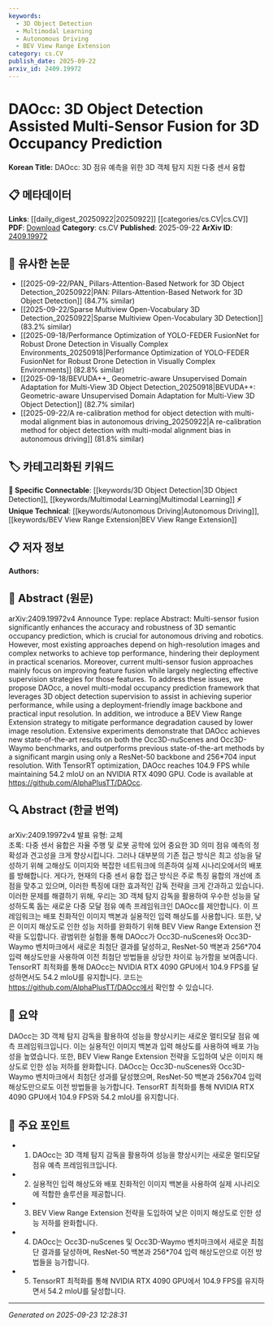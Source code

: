 ```yaml
---
keywords:
  - 3D Object Detection
  - Multimodal Learning
  - Autonomous Driving
  - BEV View Range Extension
category: cs.CV
publish_date: 2025-09-22
arxiv_id: 2409.19972
---
```


<!-- KEYWORD_LINKING_METADATA:
{
  "processed_timestamp": "2025-09-23T12:28:31.810505",
  "vocabulary_version": "1.0",
  "selected_keywords": [
    "3D Object Detection",
    "Multimodal Learning",
    "Autonomous Driving",
    "BEV View Range Extension"
  ],
  "rejected_keywords": [],
  "similarity_scores": {
    "3D Object Detection": 0.78,
    "Multimodal Learning": 0.82,
    "Autonomous Driving": 0.77,
    "BEV View Range Extension": 0.72
  },
  "extraction_method": "AI_prompt_based",
  "budget_applied": true,
  "candidates_json": {
    "candidates": [
      {
        "surface": "3D Object Detection",
        "canonical": "3D Object Detection",
        "aliases": [
          "3D Detection"
        ],
        "category": "specific_connectable",
        "rationale": "3D Object Detection is crucial for understanding spatial environments in autonomous systems, linking well with topics in robotics and computer vision.",
        "novelty_score": 0.55,
        "connectivity_score": 0.88,
        "specificity_score": 0.85,
        "link_intent_score": 0.78
      },
      {
        "surface": "Multi-sensor Fusion",
        "canonical": "Multimodal Learning",
        "aliases": [
          "Sensor Fusion"
        ],
        "category": "specific_connectable",
        "rationale": "Multi-sensor fusion is a key aspect of multimodal learning, enhancing connectivity with other sensor-based approaches.",
        "novelty_score": 0.58,
        "connectivity_score": 0.87,
        "specificity_score": 0.8,
        "link_intent_score": 0.82
      },
      {
        "surface": "Autonomous Driving",
        "canonical": "Autonomous Driving",
        "aliases": [
          "Self-driving Cars"
        ],
        "category": "unique_technical",
        "rationale": "Autonomous driving is a unique application domain that connects various AI and robotics research areas.",
        "novelty_score": 0.65,
        "connectivity_score": 0.75,
        "specificity_score": 0.9,
        "link_intent_score": 0.77
      },
      {
        "surface": "BEV View Range Extension",
        "canonical": "BEV View Range Extension",
        "aliases": [
          "Bird's Eye View Extension"
        ],
        "category": "unique_technical",
        "rationale": "This technique is specific to enhancing perception in lower-resolution settings, relevant for linking to perception strategies.",
        "novelty_score": 0.7,
        "connectivity_score": 0.65,
        "specificity_score": 0.85,
        "link_intent_score": 0.72
      }
    ],
    "ban_list_suggestions": [
      "performance",
      "method"
    ]
  },
  "decisions": [
    {
      "candidate_surface": "3D Object Detection",
      "resolved_canonical": "3D Object Detection",
      "decision": "linked",
      "scores": {
        "novelty": 0.55,
        "connectivity": 0.88,
        "specificity": 0.85,
        "link_intent": 0.78
      }
    },
    {
      "candidate_surface": "Multi-sensor Fusion",
      "resolved_canonical": "Multimodal Learning",
      "decision": "linked",
      "scores": {
        "novelty": 0.58,
        "connectivity": 0.87,
        "specificity": 0.8,
        "link_intent": 0.82
      }
    },
    {
      "candidate_surface": "Autonomous Driving",
      "resolved_canonical": "Autonomous Driving",
      "decision": "linked",
      "scores": {
        "novelty": 0.65,
        "connectivity": 0.75,
        "specificity": 0.9,
        "link_intent": 0.77
      }
    },
    {
      "candidate_surface": "BEV View Range Extension",
      "resolved_canonical": "BEV View Range Extension",
      "decision": "linked",
      "scores": {
        "novelty": 0.7,
        "connectivity": 0.65,
        "specificity": 0.85,
        "link_intent": 0.72
      }
    }
  ]
}
-->

# DAOcc: 3D Object Detection Assisted Multi-Sensor Fusion for 3D Occupancy Prediction

**Korean Title:** DAOcc: 3D 점유 예측을 위한 3D 객체 탐지 지원 다중 센서 융합

## 📋 메타데이터

**Links**: [[daily_digest_20250922|20250922]] [[categories/cs.CV|cs.CV]]
**PDF**: [Download](https://arxiv.org/pdf/2409.19972.pdf)
**Category**: cs.CV
**Published**: 2025-09-22
**ArXiv ID**: [2409.19972](https://arxiv.org/abs/2409.19972)

## 🔗 유사한 논문
- [[2025-09-22/PAN_ Pillars-Attention-Based Network for 3D Object Detection_20250922|PAN: Pillars-Attention-Based Network for 3D Object Detection]] (84.7% similar)
- [[2025-09-22/Sparse Multiview Open-Vocabulary 3D Detection_20250922|Sparse Multiview Open-Vocabulary 3D Detection]] (83.2% similar)
- [[2025-09-18/Performance Optimization of YOLO-FEDER FusionNet for Robust Drone Detection in Visually Complex Environments_20250918|Performance Optimization of YOLO-FEDER FusionNet for Robust Drone Detection in Visually Complex Environments]] (82.8% similar)
- [[2025-09-18/BEVUDA++_ Geometric-aware Unsupervised Domain Adaptation for Multi-View 3D Object Detection_20250918|BEVUDA++: Geometric-aware Unsupervised Domain Adaptation for Multi-View 3D Object Detection]] (82.7% similar)
- [[2025-09-22/A re-calibration method for object detection with multi-modal alignment bias in autonomous driving_20250922|A re-calibration method for object detection with multi-modal alignment bias in autonomous driving]] (81.8% similar)

## 🏷️ 카테고리화된 키워드
**🔗 Specific Connectable**: [[keywords/3D Object Detection|3D Object Detection]], [[keywords/Multimodal Learning|Multimodal Learning]]
**⚡ Unique Technical**: [[keywords/Autonomous Driving|Autonomous Driving]], [[keywords/BEV View Range Extension|BEV View Range Extension]]

## 📋 저자 정보

**Authors:** 

## 📄 Abstract (원문)

arXiv:2409.19972v4 Announce Type: replace 
Abstract: Multi-sensor fusion significantly enhances the accuracy and robustness of 3D semantic occupancy prediction, which is crucial for autonomous driving and robotics. However, most existing approaches depend on high-resolution images and complex networks to achieve top performance, hindering their deployment in practical scenarios. Moreover, current multi-sensor fusion approaches mainly focus on improving feature fusion while largely neglecting effective supervision strategies for those features. To address these issues, we propose DAOcc, a novel multi-modal occupancy prediction framework that leverages 3D object detection supervision to assist in achieving superior performance, while using a deployment-friendly image backbone and practical input resolution. In addition, we introduce a BEV View Range Extension strategy to mitigate performance degradation caused by lower image resolution. Extensive experiments demonstrate that DAOcc achieves new state-of-the-art results on both the Occ3D-nuScenes and Occ3D-Waymo benchmarks, and outperforms previous state-of-the-art methods by a significant margin using only a ResNet-50 backbone and 256*704 input resolution. With TensorRT optimization, DAOcc reaches 104.9 FPS while maintaining 54.2 mIoU on an NVIDIA RTX 4090 GPU. Code is available at https://github.com/AlphaPlusTT/DAOcc.

## 🔍 Abstract (한글 번역)

arXiv:2409.19972v4 발표 유형: 교체  
초록: 다중 센서 융합은 자율 주행 및 로봇 공학에 있어 중요한 3D 의미 점유 예측의 정확성과 견고성을 크게 향상시킵니다. 그러나 대부분의 기존 접근 방식은 최고 성능을 달성하기 위해 고해상도 이미지와 복잡한 네트워크에 의존하여 실제 시나리오에서의 배포를 방해합니다. 게다가, 현재의 다중 센서 융합 접근 방식은 주로 특징 융합의 개선에 초점을 맞추고 있으며, 이러한 특징에 대한 효과적인 감독 전략을 크게 간과하고 있습니다. 이러한 문제를 해결하기 위해, 우리는 3D 객체 탐지 감독을 활용하여 우수한 성능을 달성하도록 돕는 새로운 다중 모달 점유 예측 프레임워크인 DAOcc를 제안합니다. 이 프레임워크는 배포 친화적인 이미지 백본과 실용적인 입력 해상도를 사용합니다. 또한, 낮은 이미지 해상도로 인한 성능 저하를 완화하기 위해 BEV View Range Extension 전략을 도입합니다. 광범위한 실험을 통해 DAOcc가 Occ3D-nuScenes와 Occ3D-Waymo 벤치마크에서 새로운 최첨단 결과를 달성하고, ResNet-50 백본과 256*704 입력 해상도만을 사용하여 이전 최첨단 방법들을 상당한 차이로 능가함을 보여줍니다. TensorRT 최적화를 통해 DAOcc는 NVIDIA RTX 4090 GPU에서 104.9 FPS를 달성하면서도 54.2 mIoU를 유지합니다. 코드는 https://github.com/AlphaPlusTT/DAOcc에서 확인할 수 있습니다.

## 📝 요약

DAOcc는 3D 객체 탐지 감독을 활용하여 성능을 향상시키는 새로운 멀티모달 점유 예측 프레임워크입니다. 이는 실용적인 이미지 백본과 입력 해상도를 사용하여 배포 가능성을 높였습니다. 또한, BEV View Range Extension 전략을 도입하여 낮은 이미지 해상도로 인한 성능 저하를 완화합니다. DAOcc는 Occ3D-nuScenes와 Occ3D-Waymo 벤치마크에서 최첨단 성과를 달성했으며, ResNet-50 백본과 256x704 입력 해상도만으로도 이전 방법들을 능가합니다. TensorRT 최적화를 통해 NVIDIA RTX 4090 GPU에서 104.9 FPS와 54.2 mIoU를 유지합니다.

## 🎯 주요 포인트

- 1. DAOcc는 3D 객체 탐지 감독을 활용하여 성능을 향상시키는 새로운 멀티모달 점유 예측 프레임워크입니다.
- 2. 실용적인 입력 해상도와 배포 친화적인 이미지 백본을 사용하여 실제 시나리오에 적합한 솔루션을 제공합니다.
- 3. BEV View Range Extension 전략을 도입하여 낮은 이미지 해상도로 인한 성능 저하를 완화합니다.
- 4. DAOcc는 Occ3D-nuScenes 및 Occ3D-Waymo 벤치마크에서 새로운 최첨단 결과를 달성하며, ResNet-50 백본과 256*704 입력 해상도만으로 이전 방법들을 능가합니다.
- 5. TensorRT 최적화를 통해 NVIDIA RTX 4090 GPU에서 104.9 FPS를 유지하면서 54.2 mIoU를 달성합니다.


---

*Generated on 2025-09-23 12:28:31*